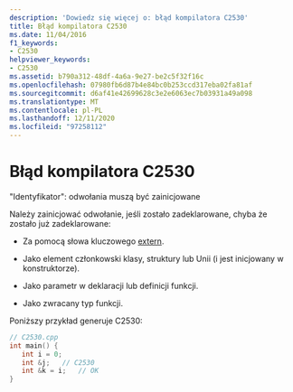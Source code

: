 ```yaml
---
description: 'Dowiedz się więcej o: błąd kompilatora C2530'
title: Błąd kompilatora C2530
ms.date: 11/04/2016
f1_keywords:
- C2530
helpviewer_keywords:
- C2530
ms.assetid: b790a312-48df-4a6a-9e27-be2c5f32f16c
ms.openlocfilehash: 07980fb6d87b4e84bc0b253ccd317eba02fa81af
ms.sourcegitcommit: d6af41e42699628c3e2e6063ec7b03931a49a098
ms.translationtype: MT
ms.contentlocale: pl-PL
ms.lasthandoff: 12/11/2020
ms.locfileid: "97258112"
---
```

# <a name="compiler-error-c2530"></a>Błąd kompilatora C2530

"Identyfikator": odwołania muszą być zainicjowane

Należy zainicjować odwołanie, jeśli zostało zadeklarowane, chyba że zostało już zadeklarowane:

- Za pomocą słowa kluczowego [extern](../../cpp/extern-cpp.md).

- Jako element członkowski klasy, struktury lub Unii (i jest inicjowany w konstruktorze).

- Jako parametr w deklaracji lub definicji funkcji.

- Jako zwracany typ funkcji.

Poniższy przykład generuje C2530:

```cpp
// C2530.cpp
int main() {
   int i = 0;
   int &j;   // C2530
   int &k = i;   // OK
}
```
